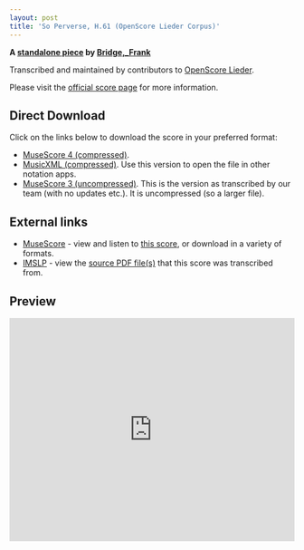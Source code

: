 ```yaml
---
layout: post
title: 'So Perverse, H.61 (OpenScore Lieder Corpus)'
---
```


__A [standalone piece](https://fourscoreandmore.org/openscore/lieder/Bridge,_Frank/_/) by [Bridge,_Frank](https://fourscoreandmore.org/openscore/lieder/Bridge,_Frank)__

Transcribed and maintained by contributors to [OpenScore Lieder].

Please visit the [official score page] for more information.

[official score page]: https://musescore.com/openscore-lieder-corpus/scores/6322601
[OpenScore Lieder]: https://musescore.com/openscore-lieder-corpus

## Direct Download

Click on the links below to download the score in your preferred format:
- [MuseScore 4 (compressed)](https://github.com/openscore/lieder/blob/main/scores/Bridge,_Frank/_/So_Perverse,_H.61/lc6322601.mscz?raw=true).
- [MusicXML (compressed)](https://github.com/openscore/lieder/blob/main/scores/Bridge,_Frank/_/So_Perverse,_H.61/lc6322601.mxl?raw=true). Use this version to open the file in other notation apps.
- [MuseScore 3 (uncompressed)](https://github.com/openscore/lieder/blob/main/scores/Bridge,_Frank/_/So_Perverse,_H.61/lc6322601.mscx?raw=true). This is the version as transcribed by our team (with no updates etc.). It is uncompressed (so a larger file).

## External links

- [MuseScore] - view and listen to [this score][MuseScore], or download in a variety of formats.
- [IMSLP] - view the [source PDF file(s)][IMSLP] that this score was transcribed from.

[MuseScore]: https://musescore.com/score/6322601
[IMSLP]: https://imslp.org/wiki/Special:ReverseLookup/231920

## Preview

<iframe width="100%" height="394" src="https://musescore.com/openscore-lieder-corpus/scores/6322601/embed" frameborder="0" allowfullscreen allow="autoplay; fullscreen"></iframe>
